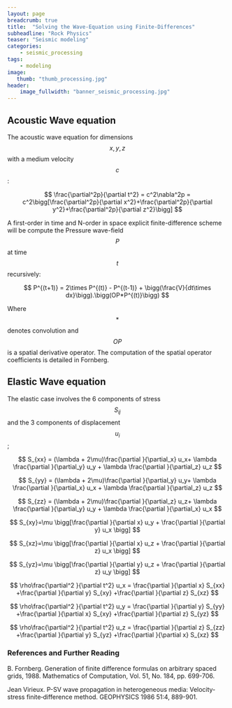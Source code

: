 ```yaml
---
layout: page
breadcrumb: true
title:  "Solving the Wave-Equation using Finite-Differences"
subheadline: "Rock Physics"
teaser: "Seismic modeling"
categories:
    - seismic_processing
tags:
    - modeling
image:
   thumb: "thumb_processing.jpg"
header:
    image_fullwidth: "banner_seismic_processing.jpg"
---
```


## Acoustic Wave equation

The acoustic wave equation for dimensions $$x,y,z$$ with a medium velocity $$c$$ :

$$
\frac{\partial^2p}{\partial t^2} = c^2\nabla^2p = c^2\bigg[\frac{\partial^2p}{\partial x^2}+\frac{\partial^2p}{\partial y^2}+\frac{\partial^2p}{\partial z^2}\bigg]
$$

A first-order in time and N-order in space explicit finite-difference scheme will be compute the Pressure wave-field $$P$$ at time $$t$$ recursively:

$$
P^{(t+1)} = 2\times P^{(t)} - P^{(t-1)} + \bigg(\frac{V}{dt\times dx}\bigg).\bigg(OP*P^{(t)}\bigg)
$$


Where $$*$$ denotes convolution and $$OP$$ is a spatial derivative operator.
The computation of the spatial operator coefficients is detailed in Fornberg.

## Elastic Wave equation
The elastic case involves the 6 components of stress $$S_{ij}$$ and the 3 components of displacement $$u_i$$ ;

$$
S_{xx} = (\lambda + 2\mu)\frac{\partial }{\partial_x} u_x+ \lambda \frac{\partial }{\partial_y} u_y + \lambda \frac{\partial }{\partial_z} u_z
$$

$$
S_{yy} = (\lambda + 2\mu)\frac{\partial }{\partial_y} u_y+ \lambda \frac{\partial }{\partial_x} u_x + \lambda \frac{\partial }{\partial_z} u_z
$$

$$
S_{zz} = (\lambda + 2\mu)\frac{\partial }{\partial_z} u_z+ \lambda \frac{\partial }{\partial_y} u_y + \lambda \frac{\partial }{\partial_x} u_x
$$

$$
S_{xy}=\mu \bigg[\frac{\partial }{\partial x} u_y + \frac{\partial }{\partial y} u_x \bigg]
$$

$$
S_{xz}=\mu \bigg[\frac{\partial }{\partial x} u_z + \frac{\partial }{\partial z} u_x \bigg]
$$

$$
S_{yz}=\mu \bigg[\frac{\partial }{\partial y} u_z + \frac{\partial }{\partial z} u_y \bigg]
$$

$$
\rho\frac{\partial^2 }{\partial t^2} u_x = \frac{\partial }{\partial x} S_{xx} +\frac{\partial }{\partial y} S_{xy} +\frac{\partial }{\partial z} S_{xz}
$$

$$
\rho\frac{\partial^2 }{\partial t^2} u_y = \frac{\partial }{\partial y} S_{yy} +\frac{\partial }{\partial x} S_{xy} +\frac{\partial }{\partial z} S_{yz}
$$

$$
\rho\frac{\partial^2 }{\partial t^2} u_z = \frac{\partial }{\partial z} S_{zz} +\frac{\partial }{\partial y} S_{yz} +\frac{\partial }{\partial x} S_{xz}
$$


### References and Further Reading
B. Fornberg. Generation of finite difference formulas on arbitrary spaced grids, 1988. Mathematics of Computation, Vol. 51, No. 184, pp. 699-706.

Jean Virieux. P-SV wave propagation in heterogeneous media: Velocity‐stress finite‐difference method. GEOPHYSICS 1986 51:4, 889-901.